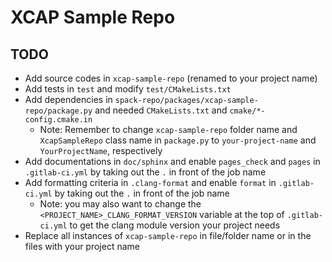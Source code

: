 # XCAP Sample Repo

## TODO

- Add source codes in `xcap-sample-repo` (renamed to your project name)
- Add tests in `test` and modify `test/CMakeLists.txt`
- Add dependencies in `spack-repo/packages/xcap-sample-repo/package.py` and needed `CMakeLists.txt` and `cmake/*-config.cmake.in`
  - Note: Remember to change `xcap-sample-repo` folder name and `XcapSampleRepo` class name in `package.py` to `your-project-name` and `YourProjectName`, respectively
- Add documentations in `doc/sphinx` and enable `pages_check` and `pages` in `.gitlab-ci.yml` by taking out the `.` in front of the job name
- Add formatting criteria in `.clang-format` and enable `format` in `.gitlab-ci.yml` by taking out the `.` in front of the job name
  - Note: you may also want to change the `<PROJECT_NAME>_CLANG_FORMAT_VERSION` variable at the top of `.gitlab-ci.yml` to get the clang module version your project needs
- Replace all instances of `xcap-sample-repo` in file/folder name or in the files with your project name

